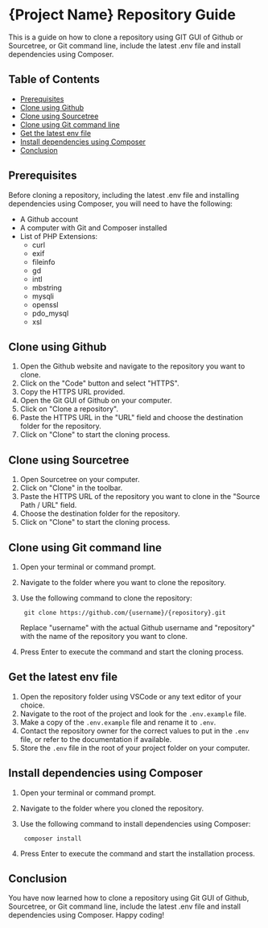 # {Project Name} Repository Guide

This is a guide on how to clone a repository using GIT GUI of Github or Sourcetree, or Git command line, include the latest .env file and install dependencies using Composer.

## Table of Contents

- [Prerequisites](#prerequisites)
- [Clone using Github](#clone-using-github)
- [Clone using Sourcetree](#clone-using-sourcetree)
- [Clone using Git command line](#clone-using-git-command-line)
- [Get the latest env file](#get-the-latest-env-file)
- [Install dependencies using Composer](#install-dependencies-using-composer)
- [Conclusion](#conclusion)

## Prerequisites

Before cloning a repository, including the latest .env file and installing dependencies using Composer, you will need to have the following:

- A Github account
- A computer with Git and Composer installed
- List of PHP Extensions:
  - curl
  - exif
  - fileinfo
  - gd
  - intl
  - mbstring
  - mysqli
  - openssl
  - pdo_mysql
  - xsl

## Clone using Github

1. Open the Github website and navigate to the repository you want to clone.
2. Click on the "Code" button and select "HTTPS".
3. Copy the HTTPS URL provided.
4. Open the Git GUI of Github on your computer.
5. Click on "Clone a repository".
6. Paste the HTTPS URL in the "URL" field and choose the destination folder for the repository.
7. Click on "Clone" to start the cloning process.

## Clone using Sourcetree

1. Open Sourcetree on your computer.
2. Click on "Clone" in the toolbar.
3. Paste the HTTPS URL of the repository you want to clone in the "Source Path / URL" field.
4. Choose the destination folder for the repository.
5. Click on "Clone" to start the cloning process.

## Clone using Git command line

1. Open your terminal or command prompt.
2. Navigate to the folder where you want to clone the repository.
3. Use the following command to clone the repository:

        git clone https://github.com/{username}/{repository}.git

    Replace "username" with the actual Github username and "repository" with the name of the repository you want to clone.
4. Press Enter to execute the command and start the cloning process.

## Get the latest env file

1. Open the repository folder using VSCode or any text editor of your choice.
2. Navigate to the root of the project and look for the `.env.example` file.
3. Make a copy of the `.env.example` file and rename it to `.env`.
4. Contact the repository owner for the correct values to put in the `.env` file, or refer to the documentation if available.
5. Store the `.env` file in the root of your project folder on your computer.

## Install dependencies using Composer

1. Open your terminal or command prompt.
2. Navigate to the folder where you cloned the repository.
3. Use the following command to install dependencies using Composer:

        composer install

4. Press Enter to execute the command and start the installation process.

## Conclusion

You have now learned how to clone a repository using Git GUI of Github, Sourcetree, or Git command line, include the latest .env file and install dependencies using Composer. Happy coding!
